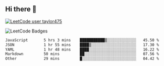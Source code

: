 ## Hi there 👋

[![LeetCode user taylor475](https://img.shields.io/badge/dynamic/json?style=for-the-badge&labelColor=black&color=%23ffa116&label=Solved&query=solvedOverTotal&url=https%3A%2F%2Fleetcode-badge.vercel.app%2Fapi%2Fusers%2Ftaylor475&logo=leetcode&logoColor=yellow)](https://leetcode.com/taylor475/)

<img src="https://leetcode-badge-showcase.vercel.app/api?username=taylor475" alt="LeetCode Badges" />

<!--START_SECTION:waka-->

```txt
JavaScript       5 hrs 3 mins    ███████████▒░░░░░░░░░░░░░   45.50 %
JSON             1 hr 55 mins    ████▒░░░░░░░░░░░░░░░░░░░░   17.30 %
YAML             1 hr 48 mins    ████░░░░░░░░░░░░░░░░░░░░░   16.22 %
Markdown         50 mins         ██░░░░░░░░░░░░░░░░░░░░░░░   07.56 %
Other            29 mins         █░░░░░░░░░░░░░░░░░░░░░░░░   04.42 %
```

<!--END_SECTION:waka-->

<!--
**taylor475/taylor475** is a ✨ _special_ ✨ repository because its `README.md` (this file) appears on your GitHub profile.

Here are some ideas to get you started:

- 🔭 I’m currently working on ...
- 🌱 I’m currently learning ...
- 👯 I’m looking to collaborate on ...
- 🤔 I’m looking for help with ...
- 💬 Ask me about ...
- 📫 How to reach me: ...
- 😄 Pronouns: ...
- ⚡ Fun fact: ...
-->

